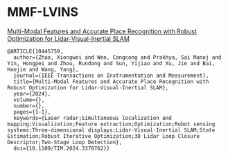 # MMF-LVINS
[Multi-Modal Features and Accurate Place Recognition with Robust Optimization for Lidar-Visual-Inertial SLAM](https://ieeexplore.ieee.org/stamp/stamp.jsp?tp=&arnumber=10445759)
```
@ARTICLE{10445759,
  author={Zhao, Xiongwei and Wen, Congcong and Prakhya, Sai Manoj and Yin, Hongpei and Zhou, Rundong and Sun, Yijiao and Xu, Jie and Bai, Haojie and Wang, Yang},
  journal={IEEE Transactions on Instrumentation and Measurement}, 
  title={Multi-Modal Features and Accurate Place Recognition with Robust Optimization for Lidar-Visual-Inertial SLAM}, 
  year={2024},
  volume={},
  number={},
  pages={1-1},
  keywords={Laser radar;Simultaneous localization and mapping;Visualization;Feature extraction;Optimization;Robot sensing systems;Three-dimensional displays;Lidar-Visual-Inertial SLAM;State Estimation;Robust Iterative Optimization;3D Lidar Loop Closure Descriptor;Two-Stage Loop Detection},
  doi={10.1109/TIM.2024.3370762}}
```

